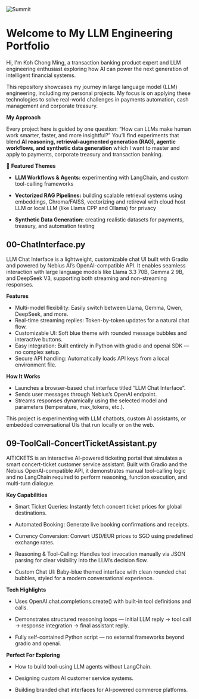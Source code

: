 
![Summit](https://github.com/user-attachments/assets/cfde5967-1d90-476a-995d-066277f219d4)

 # Welcome to My LLM Engineering Portfolio

Hi, I'm Koh Chong Ming, a transaction banking product expert and LLM engineering enthusiast exploring how AI can power the next generation of intelligent financial systems.

This repository showcases my journey in large language model (LLM) engineering, including my personal projects. My focus is on applying these technologies to solve real-world challenges in payments automation, cash management and corporate treasury.

**My Approach**

Every project here is guided by one question: “How can LLMs make human work smarter, faster, and more insightful?” You’ll find experiments that blend **AI reasoning, retrieval-augmented generation (RAG), agentic workflows, and synthetic data generation** which I want to master and apply to payments, corporate treasury and transaction banking.

🚀 **Featured Themes**

- **LLM Workflows & Agents:** experimenting with LangChain, and custom tool-calling frameworks

- **Vectorized RAG Pipelines:** building scalable retrieval systems using embeddings, Chroma/FAISS, vectorizing and retireval with cloud host LLM or local LLM (like Llama CPP and Ollama) for privacy

- **Synthetic Data Generation:** creating realistic datasets for payments, treasury, and automation testing

## 00-ChatInterface.py

LLM Chat Interface is a lightweight, customizable chat UI built with Gradio and powered by Nebius AI’s OpenAI-compatible API.
It enables seamless interaction with large language models like Llama 3.3 70B, Gemma 2 9B, and DeepSeek V3, supporting both streaming and non-streaming responses.

**Features**

- Multi-model flexibility: Easily switch between Llama, Gemma, Qwen, DeepSeek, and more.
- Real-time streaming replies: Token-by-token updates for a natural chat flow.
- Customizable UI: Soft blue theme with rounded message bubbles and interactive buttons.
- Easy integration: Built entirely in Python with gradio and openai SDK — no complex setup.
- Secure API handling: Automatically loads API keys from a local environment file.

**How It Works**

- Launches a browser-based chat interface titled “LLM Chat Interface”.
- Sends user messages through Nebius’s OpenAI endpoint.
- Streams responses dynamically using the selected model and parameters (temperature, max_tokens, etc.).

This project is experimenting with LLM chatbots, custom AI assistants, or embedded conversational UIs that run locally or on the web.


## 09-ToolCall-ConcertTicketAssistant.py

AITICKETS is an interactive AI-powered ticketing portal that simulates a smart concert-ticket customer service assistant.
Built with Gradio and the Nebius OpenAI-compatible API, it demonstrates manual tool-calling logic and no LangChain required to perform reasoning, function execution, and multi-turn dialogue.

**Key Capabilities**

- Smart Ticket Queries: Instantly fetch concert ticket prices for global destinations.

- Automated Booking: Generate live booking confirmations and receipts.

- Currency Conversion: Convert USD/EUR prices to SGD using predefined exchange rates.

- Reasoning & Tool-Calling: Handles tool invocation manually via JSON parsing for clear visibility into the LLM’s decision flow.

- Custom Chat UI: Baby-blue themed interface with clean rounded chat bubbles, styled for a modern conversational experience.

**Tech Highlights**

- Uses OpenAI.chat.completions.create() with built-in tool definitions and calls.

- Demonstrates structured reasoning loops — initial LLM reply → tool call → response integration → final assistant reply.

- Fully self-contained Python script — no external frameworks beyond gradio and openai.

**Perfect For Exploring**

- How to build tool-using LLM agents without LangChain.

- Designing custom AI customer service systems.

- Building branded chat interfaces for AI-powered commerce platforms.
